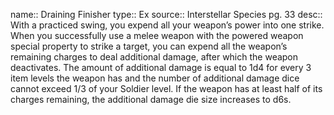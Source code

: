 name:: Draining Finisher 
type:: Ex
source:: Interstellar Species pg. 33
desc:: With a practiced swing, you expend all your weapon’s power into one strike. When you successfully use a melee weapon with the powered weapon special property to strike a target, you can expend all the weapon’s remaining charges to deal additional damage, after which the weapon deactivates. The amount of additional damage is equal to 1d4 for every 3 item levels the weapon has and the number of additional damage dice cannot exceed 1/3 of your Soldier level. If the weapon has at least half of its charges remaining, the additional damage die size increases to d6s.

